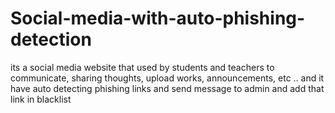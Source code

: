 # Social-media-with-auto-phishing-detection
its a social media website that used by students and teachers to communicate, sharing thoughts, upload works, announcements, etc .. and it have auto detecting phishing links and send message to admin and add that link in blacklist

